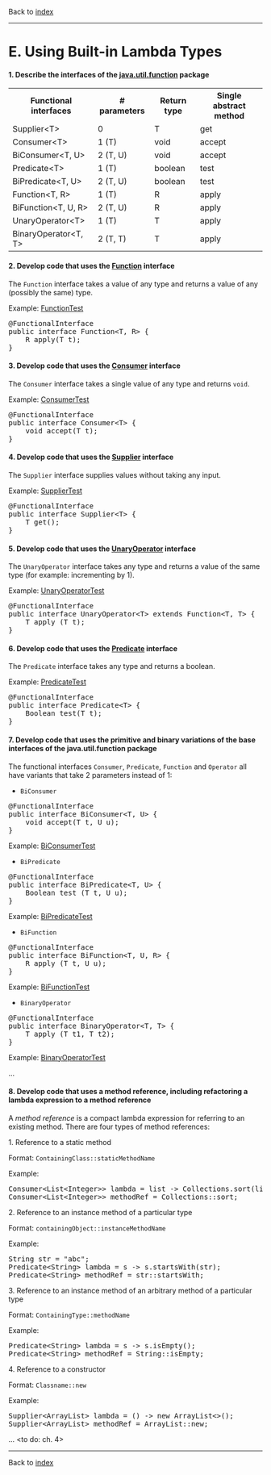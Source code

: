 Back to [index](README.md)

---
# E. Using Built-in Lambda Types

#### 1. Describe the interfaces of the [java.util.function](https://docs.oracle.com/javase/8/docs/api/java/util/function/package-summary.html) package
<table>
    <tr>
        <th>Functional interfaces</th>
        <th># parameters</th>
        <th>Return type</th>
        <th>Single abstract method</th>
    </tr>
    <tr>
        <td>Supplier&lt;T&gt;</td>
        <td>0</td>
        <td>T</td>
        <td>get</td>
    </tr>
    <tr>
        <td>Consumer&lt;T&gt;</td>
        <td>1 (T)</td>
        <td>void</td>
        <td>accept</td>
    </tr>
    <tr>
        <td>BiConsumer&lt;T, U&gt;</td>
        <td>2 (T, U)</td>
        <td>void</td>
        <td>accept</td>
    </tr>
    <tr>
        <td>Predicate&lt;T&gt;</td>
        <td>1 (T)</td>
        <td>boolean</td>
        <td>test</td>
    </tr>
    <tr>
        <td>BiPredicate&lt;T, U&gt;</td>
        <td>2 (T, U)</td>
        <td>boolean</td>
        <td>test</td>
    </tr>
    <tr>
        <td>Function&lt;T, R&gt;</td>
        <td>1 (T)</td>
        <td>R</td>
        <td>apply</td>
    </tr>
    <tr>
        <td>BiFunction&lt;T, U, R&gt;</td>
        <td>2 (T, U)</td>
        <td>R</td>
        <td>apply</td>
    </tr>
    <tr>
        <td>UnaryOperator&lt;T&gt;</td>
        <td>1 (T)</td>
        <td>T</td>
        <td>apply</td>
    </tr>
    <tr>
        <td>BinaryOperator&lt;T, T&gt;</td>
        <td>2 (T, T)</td>
        <td>T</td>
        <td>apply</td>
    </tr>
</table>

#### 2. Develop code that uses the [Function](https://docs.oracle.com/javase/8/docs/api/java/util/function/Function.html) interface
The `Function` interface takes a value of any type and returns a value of any (possibly the same) type.

Example: [FunctionTest](src/main/java/E/FunctionTest.java)

<pre>
@FunctionalInterface
public interface Function&lt;T, R&gt; {
    R apply(T t);
}
</pre>

#### 3. Develop code that uses the [Consumer](https://docs.oracle.com/javase/8/docs/api/java/util/function/Consumer.html) interface
The `Consumer` interface takes a single value of any type and returns `void`.

Example: [ConsumerTest](src/main/java/E/ConsumerTest.java)

<pre>
@FunctionalInterface
public interface Consumer&lt;T&gt; {
    void accept(T t);
}
</pre>

#### 4. Develop code that uses the [Supplier](https://docs.oracle.com/javase/8/docs/api/java/util/function/Supplier.html) interface
The `Supplier` interface supplies values without taking any input.

Example: [SupplierTest](src/main/java/E/SupplierTest.java)

<pre>
@FunctionalInterface
public interface Supplier&lt;T&gt; {
    T get();
}
</pre>

#### 5. Develop code that uses the [UnaryOperator](https://docs.oracle.com/javase/8/docs/api/java/util/function/UnaryOperator.html) interface
The `UnaryOperator` interface takes any type and returns a value of the same type (for example: incrementing by 1).

Example: [UnaryOperatorTest](src/main/java/E/UnaryOperatorTest.java)

<pre>
@FunctionalInterface
public interface UnaryOperator&lt;T&gt; extends Function&lt;T, T&gt; {
    T apply (T t);
}
</pre>

#### 6. Develop code that uses the [Predicate](https://docs.oracle.com/javase/8/docs/api/java/util/function/Predicate.html) interface
The `Predicate` interface takes any type and returns a boolean.

Example: [PredicateTest](src/main/java/E/PredicateTest.java)

<pre>
@FunctionalInterface
public interface Predicate&lt;T&gt; {
    Boolean test(T t);
}
</pre>

#### 7. Develop code that uses the primitive and binary variations of the base interfaces of the java.util.function package
The functional interfaces `Consumer`, `Predicate`, `Function` and `Operator` all have variants that take 2 parameters instead of 1:
- `BiConsumer`

<pre>
@FunctionalInterface
public interface BiConsumer&lt;T, U&gt; {
    void accept(T t, U u);
} 
</pre>

Example: [BiConsumerTest](src/main/java/E/BiConsumerTest.java)

- `BiPredicate`

<pre>
@FunctionalInterface
public interface BiPredicate&lt;T, U&gt; {
    Boolean test (T t, U u);
}
</pre>

Example: [BiPredicateTest](src/main/java/E/BiPredicateTest.java)

- `BiFunction`

<pre>
@FunctionalInterface
public interface BiFunction&lt;T, U, R&gt; {
    R apply (T t, U u);
}
</pre>

Example: [BiFunctionTest](src/main/java/E/BiFunctionTest.java)

- `BinaryOperator`

<pre>
@FunctionalInterface
public interface BinaryOperator&lt;T, T&gt; {
    T apply (T t1, T t2);
}
</pre>
 
Example: [BinaryOperatorTest](src/main/java/E/BinaryOperatorTest.java)

...
#### 8. Develop code that uses a method reference, including refactoring a lambda expression to a method reference
A _method reference_ is a compact lambda expression for referring to an existing method.
There are four types of method references:

1\. Reference to a static method

Format: <code>ContainingClass::staticMethodName</code>

Example:
<pre>
Consumer&lt;List&lt;Integer&gt;&gt; lambda = list -> Collections.sort(list);
Consumer&lt;List&lt;Integer&gt;&gt; methodRef = Collections::sort;
</pre>

2\. Reference to an instance method of a particular type

Format: <code>containingObject::instanceMethodName</code>

Example:
<pre>
String str = "abc";
Predicate&lt;String&gt; lambda = s -> s.startsWith(str);
Predicate&lt;String&gt; methodRef = str::startsWith;
</pre>

3\. Reference to an instance method of an arbitrary method of a particular type

Format: <code>ContainingType::methodName</code>

Example:
<pre>
Predicate&lt;String&gt; lambda = s -> s.isEmpty();
Predicate&lt;String&gt; methodRef = String::isEmpty;
</pre>

4\. Reference to a constructor

Format: <code>Classname::new</code>

Example:
<pre>
Supplier&lt;ArrayList&gt; lambda = () -> new ArrayList<>();
Supplier&lt;ArrayList&gt; methodRef = ArrayList::new;
</pre>

... <to do: ch. 4>

---
Back to [index](README.md)
